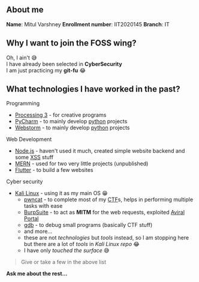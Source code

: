 ## About me
__Name__: Mitul Varshney
__Enrollment number__: IIT2020145
__Branch__: IT

## Why I want to join the FOSS wing?
Oh, I ain't :sweat_smile: <br>
I have already been selected in __CyberSecurity__ <br>
I am just practicing my __git-fu__ :joy: <br>

## What technologies I have worked in the past?
Programming
- [Processing 3](https://processing.org) - for creative programs
- [PyCharm](https://www.jetbrains.com/pycharm/) - to mainly develop [python](https://python.org) projects
- [Webstorm](https://www.jetbrains.com/webstorm/) - to mainly develop [python](https://python.org) projects

Web Development
- [Node.js](https://nodejs.org/) - haven't used it much, created simple website backend and some [XSS](https://owasp.org/www-community/attacks/xss/) stuff
- [MERN](https://www.mongodb.com/mern-stack) - used for two very little projects (unpublished)
- [Flutter](https://flutter.dev/) - to build a few websites

Cyber security
- [Kali Linux](https://kali.org) - using it as my main OS :grin:
  * [pwncat](https://github.com/calebstewart/pwncat) - to complete most of my [CTF](https://ctftime.org/)s, helps in performing multiple tasks with ease
  * [BurpSuite](https://portswigger.net/burp) - to act as __MITM__ for the web requests, exploited [Aviral Portal](https://aviral.iiita.ac.in)
  * [gdb](https://www.gnu.org/s/gdb/) - to debug small programs (basically CTF stuff)
  * and more...
  * these are not _technologies_ but _tools_ instead, so I am stopping here but there are a lot of _tools_ in _Kali Linux repo_ :joy:
  * I have only _touched the surface_ :sweat_smile:

> Give or take a few in the above list

**Ask me about the rest...**
